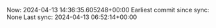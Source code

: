 Now: 2024-04-13 14:36:35.605248+00:00 Earliest commit since sync: None Last sync: 2024-04-13 06:52:14+00:00
